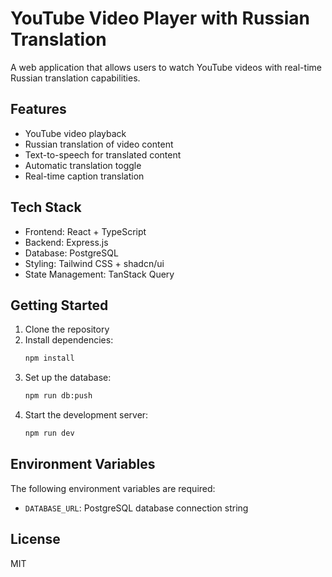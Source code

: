 # YouTube Video Player with Russian Translation

A web application that allows users to watch YouTube videos with real-time Russian translation capabilities.

## Features

- YouTube video playback
- Russian translation of video content
- Text-to-speech for translated content
- Automatic translation toggle
- Real-time caption translation

## Tech Stack

- Frontend: React + TypeScript
- Backend: Express.js
- Database: PostgreSQL
- Styling: Tailwind CSS + shadcn/ui
- State Management: TanStack Query

## Getting Started

1. Clone the repository
2. Install dependencies:
   ```bash
   npm install
   ```
3. Set up the database:
   ```bash
   npm run db:push
   ```
4. Start the development server:
   ```bash
   npm run dev
   ```

## Environment Variables

The following environment variables are required:
- `DATABASE_URL`: PostgreSQL database connection string

## License

MIT
